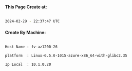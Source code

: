
   
#### This Page Create at:

```bash

2024-02-29 - 22:37:47 UTC

```

#### Create By Machine:

```bash

Host Name : fv-az1200-26

platform  : Linux-6.5.0-1015-azure-x86_64-with-glibc2.35

Ip Local  : 10.1.0.20

```

